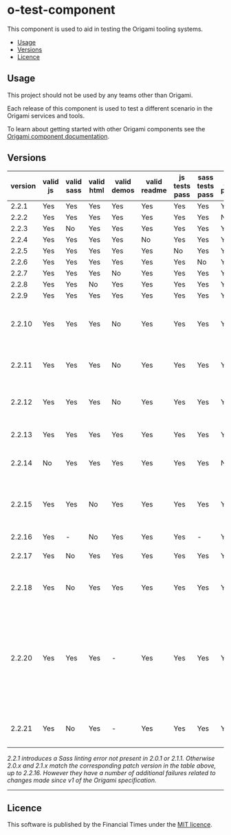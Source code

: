 # o-test-component

This component is used to aid in testing the Origami tooling systems.

- [Usage](#usage)
- [Versions](#versions)
- [Licence](#licence)

## Usage

This project should not be used by any teams other than Origami.

Each release of this component is used to test a different scenario in the Origami services and tools.

To learn about getting started with other Origami components see the [Origami component documentation](https://origami.ft.com/docs/components).

## Versions

|version|valid js|valid sass|valid html|valid demos|valid readme|js tests pass|sass tests pass|js lint passes|sass lint passes|valid origami.json  | type  | description                                        |
|-------|--------|----------|----------|-----------|------------|-------------|---------------|--------------|----------------|--------------------|------------|-----------------------------------------------|
|2.2.1  | Yes    | Yes      | Yes      | Yes       | Yes        | Yes         | Yes           | Yes          | No             | Yes                | component  |                                               |
|2.2.2  | Yes    | Yes      | Yes      | Yes       | Yes        | Yes         | Yes           | No           | Yes            | Yes                | component  |                                               |
|2.2.3  | Yes    | No       | Yes      | Yes       | Yes        | Yes         | Yes           | Yes          | No             | Yes                | component  |                                               |
|2.2.4  | Yes    | Yes      | Yes      | Yes       | No         | Yes         | Yes           | Yes          | Yes            | Yes                | component  |                                               |
|2.2.5  | Yes    | Yes      | Yes      | Yes       | Yes        | No          | Yes           | Yes          | Yes            | Yes                | component  |                                               |
|2.2.6  | Yes    | Yes      | Yes      | Yes       | Yes        | Yes         | No            | Yes          | Yes            | Yes                | component  |                                               |
|2.2.7  | Yes    | Yes      | Yes      | No        | Yes        | Yes         | Yes           | Yes          | Yes            | Yes                | component  |                                               |
|2.2.8  | Yes    | Yes      | No       | Yes       | Yes        | Yes         | Yes           | Yes          | Yes            | Yes                | component  |                                               |
|2.2.9  | Yes    | Yes      | Yes      | Yes       | Yes        | Yes         | Yes           | Yes          | Yes            | Yes                | component  | ✅ All correct.                                |
|2.2.10 | Yes    | Yes      | Yes      | No        | Yes        | Yes         | Yes           | Yes          | Yes            | Yes                | component  | The demo's mustache causes a compilation error|
|2.2.11 | Yes    | Yes      | Yes      | No        | Yes        | Yes         | Yes           | Yes          | Yes            | Yes                | component  | The demo's sass causes a compilation error    |
|2.2.12 | Yes    | Yes      | Yes      | No        | Yes        | Yes         | Yes           | Yes          | Yes            | Yes                | component  | The demo's js causes a compilation error      |
|2.2.13 | Yes    | Yes      | Yes      | Yes       | Yes        | Yes         | Yes           | Yes          | Yes            | No                 | component  | No origami.json file                          |
|2.2.14 | No     | Yes      | Yes      | Yes       | Yes        | Yes         | Yes           | No           | Yes            | Yes                | component  | Syntax errors in component js                 |
|2.2.15 | Yes    | Yes      | No       | Yes       | Yes        | Yes         | Yes           | Yes          | Yes            | Yes                | component  | The demo html contains invalid syntax which causes prettier to throw an error |
|2.2.16 | Yes    | -        | No       | Yes       | Yes        | Yes         | -             | Yes          | Yes            | Yes                | component  |                                               |
|2.2.17 | Yes    | No       | Yes      | Yes       | Yes        | Yes         | Yes           | Yes          | Yes            | Yes                | component  | Missing the primary mixin `oTestComponent` |
|2.2.18 | Yes    | No       | Yes      | Yes       | Yes        | Yes         | Yes           | Yes          | Yes            | Yes                | component  | CSS is output by the sass by default on import |
|2.2.20 | Yes    | Yes      | Yes      | -         | Yes        | Yes         | Yes           | Yes          | Yes            | Yes                | library    | ✅ All correct. This library release has no "primary" `oTestComponent` Sass mixin. (2.2.19 is identical but specifies a "component" type in `origami.json`.) |
|2.2.21 | Yes    | No       | Yes      | -         | Yes        | Yes         | Yes           | Yes          | Yes            | Yes                | library    | CSS is output by the sass by default on import |

_2.2.1 introduces a Sass linting error not present in 2.0.1 or 2.1.1. Otherwise 2.0.x and 2.1.x match the corresponding patch version in the table above, up to 2.2.16. However they have a number of additional failures related to changes made since v1 of the Origami specification._

***

## Licence

This software is published by the Financial Times under the [MIT licence](http://opensource.org/licenses/MIT).
